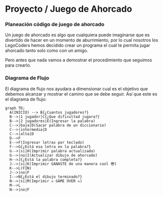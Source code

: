 # Proyecto / Juego de Ahorcado
### Planeación código de juego de ahorcado
Un juego de ahorcado es algo que cualquiera puede imaginarse que es divertido de hacer en un momento de aburrimiento, por lo cual nosotros los LegoCoders hemos decidido crear un programa el cual te permita jugar ahorcado tanto solo como con un amigo.

Pero antes que nada vamos a demostrar el procedimiento que seguimos para crearlo.

### Diagrama de Flujo
El diagrama de flujo nos ayudara a dimensionar cual es el objetivo que debemos alcanzar y mostrar el camino que se debe seguir. Así que este es el diagrama de flujo:

```mermaid
graph TD;
  A(INICIO) --> B{¿Cuantos jugadores?}
  B-->|1 jugador|C{¿Que dificultad jugara?}
  B-->|2 jugadores|E(Ingresar la palabra)
  C-->|baja|D(Sacar palabra de un diccionario)
  C-->|intermedia|D
  C-->|alta|D
  D-->F
  E-->F(Ingresar letras por teclado)
  F-->G{¿Está esa letra en la palabra?}
  G-->|si|H(Imprimir palabra actualizada)
  G-->|no|I(Actualizar dibujo de ahorcado)
  H-->J{¿Está la palabra completa?}
  J-->|si|K(Imprimir GANASTE de una manera cool 😎)
  K-->L(FIN)
  J-->|no|F
  I-->N{¿Está el dibujo terminado?}
  N-->|si|M(Imprimir ☠️ GAME OVER ☠️)
  M-->L
  N-->|no|F

```
